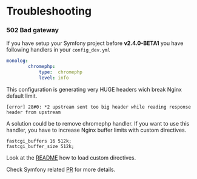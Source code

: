 # Troubleshooting

### 502 Bad gateway

If you have setup your Symfony project before **v2.4.0-BETA1** you have following handlers in your `config_dev.yml`

```yml
monolog:
        chromephp:
            type:  chromephp
            level: info
```

This configuration is generating very HUGE headers wich break Nginx default limit.

```
[error] 28#0: *2 upstream sent too big header while reading response header from upstream
```

A solution could be to remove chromephp handler.
If you want to use this handler, you have to increase Nginx buffer limits with custom directives.

```nginx
fastcgi_buffers 16 512k;
fastcgi_buffer_size 512k;
```

Look at the [README](README.md#custom-nginx-configuration) how to load custom directives.

Check Symfony related [PR](https://github.com/symfony/symfony-standard/commit/c6497663a511925631127ae88c99dc611efedcbe) for more details.
